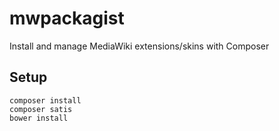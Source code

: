 # mwpackagist
Install and manage MediaWiki extensions/skins with Composer

## Setup

    composer install
    composer satis
    bower install
